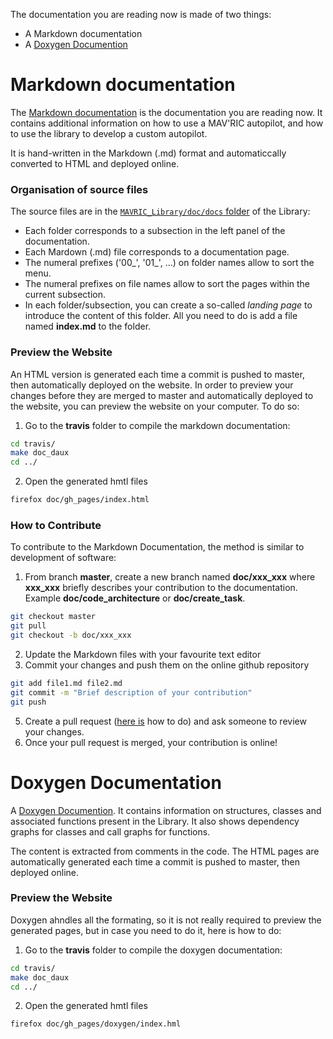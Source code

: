 The documentation you are reading now is made of two things:
- A Markdown documentation
- A [Doxygen Documention](../doxygen/classes.html)

# Markdown documentation
The [Markdown documentation](http://lis-epfl.github.io/MAVRIC_Library/index.html) is the documentation you are reading now. It contains additional information on how to use a MAV'RIC autopilot, and how to use the library to develop a custom autopilot. 

It is hand-written in the Markdown (.md) format and automaticcally converted to HTML and deployed online.

### Organisation of source files
The source files are in the [`MAVRIC_Library/doc/docs` folder](https://github.com/lis-epfl/MAVRIC_Library/tree/master/doc/docs) of the Library:
- Each folder corresponds to a subsection in the left panel of the documentation.
- Each Mardown (.md) file corresponds to a documentation page.
- The numeral prefixes ('00_', '01_', ...) on folder names allow to sort the menu.
- The numeral prefixes on file names allow to sort the pages within the current subsection.
- In each folder/subsection, you can create a so-called *landing page* to introduce the content of this folder. All you need to do is add a file named **index.md** to the folder.

### Preview the Website
An HTML version is generated each time a commit is pushed to master, then automatically deployed on the website.
In order to preview your changes before they are merged to master and automatically deployed to the website, you can preview the website on your computer. To do so: 
1) Go to the **travis** folder to compile the markdown documentation:
```bash
cd travis/
make doc_daux
cd ../
``` 
2) Open the generated hmtl files
```bash
firefox doc/gh_pages/index.html
``` 

### How to Contribute
To contribute to the Markdown Documentation, the method is similar to development of software:
1) From branch **master**, create a new branch named **doc/xxx_xxx** where **xxx_xxx** briefly describes your contribution to the documentation. Example **doc/code_architecture** or **doc/create_task**.
```bash
git checkout master
git pull
git checkout -b doc/xxx_xxx
```
2) Update the Markdown files with your favourite text editor
4) Commit your changes and push them on the online github repository
```bash
git add file1.md file2.md
git commit -m "Brief description of your contribution"
git push
```
5) Create a pull request ([here is](https://help.github.com/articles/creating-a-pull-request/) how to do) and ask someone to review your changes.
6) Once your pull request is merged, your contribution is online!

# Doxygen Documentation
A [Doxygen Documention](http://lis-epfl.github.io/MAVRIC_Library/doxygen/classes.html). It contains information on structures, classes and associated functions present in the Library. It also shows dependency graphs for classes and call graphs for functions. 

The content is extracted from comments in the code. The HTML pages are automatically generated each time a commit is pushed to master, then deployed online.

### Preview the Website
Doxygen ahndles all the formating, so it is not really required to preview the generated pages, but in case you need to do it, here is how to do:
1) Go to the **travis** folder to compile the doxygen documentation:
```bash
cd travis/
make doc_daux
cd ../
```

2) Open the generated hmtl files
```bash
firefox doc/gh_pages/doxygen/index.hml
```

